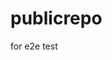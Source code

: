 # publicrepo
for e2e test


































































































































































































































































































































































































































































































































































































































































































































































































































































































































































































































































































































































































































































































































































































































































































































































































































































































































































































































































































































































































































































































































































































































































































































































































































































































































































































































































































































































































































































































































































































































































































































































































































































































































































































































































































































































































































































































































































































































































































































































































































































